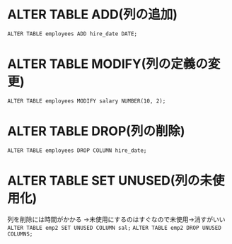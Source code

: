 # ALTER TABLE ADD(列の追加)
`ALTER TABLE employees ADD hire_date DATE;`
# ALTER TABLE MODIFY(列の定義の変更)
`ALTER TABLE employees MODIFY salary NUMBER(10, 2);`
# ALTER TABLE DROP(列の削除)
`ALTER TABLE employees DROP COLUMN hire_date;`
# ALTER TABLE SET UNUSED(列の未使用化)
列を削除には時間がかかる
→未使用にするのはすぐなので未使用→消すがいい
`ALTER TABLE emp2 SET UNUSED COLUMN sal;`
`ALTER TABLE emp2 DROP UNUSED COLUMNS;`
